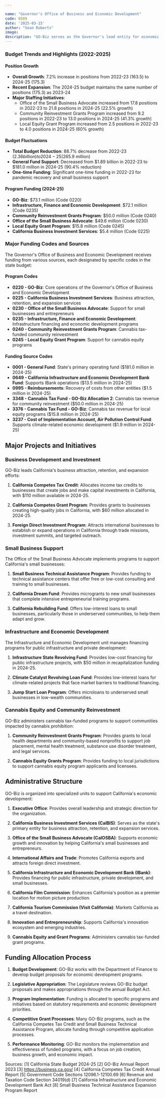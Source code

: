 ```yaml
---

name: "Governor's Office of Business and Economic Development"
code: 0509
date: '2025-03-15'
author: "Sean Roberts"
image: 
description: "GO-Biz serves as the Governor's lead entity for economic strategy, business development, private sector investment, economic growth, export promotion, permit assistance, innovation and entrepreneurship."
---
```


### Budget Trends and Highlights (2022-2025)

#### Position Growth
- **Overall Growth**: 7.2% increase in positions from 2022-23 (163.5) to 2024-25 (175.3)
- **Recent Expansion**: The 2024-25 budget maintains the same number of positions (175.3) as 2023-24
- **Major Staffing Initiatives**: 
  - Office of the Small Business Advocate increased from 17.8 positions in 2022-23 to 21.8 positions in 2024-25 (22.5% growth)
  - Community Reinvestment Grants Program increased from 9.2 positions in 2022-23 to 13.0 positions in 2024-25 (41.3% growth)
  - Local Equity Grant Program increased from 2.5 positions in 2022-23 to 4.0 positions in 2024-25 (60% growth)

#### Budget Fluctuations
- **Total Budget Reduction**: 88.7% decrease from 2022-23 ($2.36 billion) to 2024-25 ($265.9 million)
- **General Fund Support**: Decreased from $1.89 billion in 2022-23 to $181.0 million in 2024-25 (90.4% reduction)
- **One-time Funding**: Significant one-time funding in 2022-23 for pandemic recovery and small business support

#### Program Funding (2024-25)
- **GO-Biz**: $73.1 million (Code 0220)
- **Infrastructure, Finance and Economic Development**: $72.1 million (Code 0235)
- **Community Reinvestment Grants Program**: $50.0 million (Code 0240)
- **Office of the Small Business Advocate**: $49.6 million (Code 0230)
- **Local Equity Grant Program**: $15.8 million (Code 0245)
- **California Business Investment Services**: $5.4 million (Code 0225)

### Major Funding Codes and Sources

The Governor's Office of Business and Economic Development receives funding from various sources, each designated by specific codes in the state budget:

#### Program Codes
- **0220 - GO-Biz**: Core operations of the Governor's Office of Business and Economic Development
- **0225 - California Business Investment Services**: Business attraction, retention, and expansion services
- **0230 - Office of the Small Business Advocate**: Support for small businesses and entrepreneurs
- **0235 - Infrastructure, Finance and Economic Development**: Infrastructure financing and economic development programs
- **0240 - Community Reinvestment Grants Program**: Cannabis tax-funded community reinvestment
- **0245 - Local Equity Grant Program**: Support for cannabis equity programs

#### Funding Source Codes
- **0001 - General Fund**: State's primary operating fund ($181.0 million in 2024-25)
- **0649 - California Infrastructure and Economic Development Bank Fund**: Supports IBank operations ($13.5 million in 2024-25)
- **0995 - Reimbursements**: Recovery of costs from other entities ($1.5 million in 2024-25)
- **3348 - Cannabis Tax Fund - GO-Biz Allocation 2**: Cannabis tax revenue for community reinvestment ($50.0 million in 2024-25)
- **3376 - Cannabis Tax Fund - GO-Biz**: Cannabis tax revenue for local equity programs ($15.8 million in 2024-25)
- **3237 - Cost of Implementation Account, Air Pollution Control Fund**: Supports climate-related economic development ($1.9 million in 2024-25)

## Major Projects and Initiatives

### Business Development and Investment

GO-Biz leads California's business attraction, retention, and expansion efforts:

1. **California Competes Tax Credit**: Allocates income tax credits to businesses that create jobs and make capital investments in California, with $110 million available in 2024-25.

2. **California Competes Grant Program**: Provides grants to businesses creating high-quality jobs in California, with $60 million allocated in 2024-25.

3. **Foreign Direct Investment Program**: Attracts international businesses to establish or expand operations in California through trade missions, investment summits, and targeted outreach.

### Small Business Support

The Office of the Small Business Advocate implements programs to support California's small businesses:

1. **Small Business Technical Assistance Program**: Provides funding to technical assistance centers that offer free or low-cost consulting and training to small businesses.

2. **California Dream Fund**: Provides microgrants to new small businesses that complete intensive entrepreneurial training programs.

3. **California Rebuilding Fund**: Offers low-interest loans to small businesses, particularly those in underserved communities, to help them adapt and grow.

### Infrastructure and Economic Development

The Infrastructure and Economic Development unit manages financing programs for public infrastructure and private development:

1. **Infrastructure State Revolving Fund**: Provides low-cost financing for public infrastructure projects, with $50 million in recapitalization funding in 2024-25.

2. **Climate Catalyst Revolving Loan Fund**: Provides low-interest loans for climate-related projects that face market barriers to traditional financing.

3. **Jump Start Loan Program**: Offers microloans to underserved small businesses in low-wealth communities.

### Cannabis Equity and Community Reinvestment

GO-Biz administers cannabis tax-funded programs to support communities impacted by cannabis prohibition:

1. **Community Reinvestment Grants Program**: Provides grants to local health departments and community-based nonprofits to support job placement, mental health treatment, substance use disorder treatment, and legal services.

2. **Cannabis Equity Grants Program**: Provides funding to local jurisdictions to support cannabis equity program applicants and licensees.

## Administrative Structure

GO-Biz is organized into specialized units to support California's economic development:

1. **Executive Office**: Provides overall leadership and strategic direction for the organization.

2. **California Business Investment Services (CalBIS)**: Serves as the state's primary entity for business attraction, retention, and expansion services.

3. **Office of the Small Business Advocate (CalOSBA)**: Supports economic growth and innovation by helping California's small businesses and entrepreneurs.

4. **International Affairs and Trade**: Promotes California exports and attracts foreign direct investment.

5. **California Infrastructure and Economic Development Bank (IBank)**: Provides financing for public infrastructure, private development, and small businesses.

6. **California Film Commission**: Enhances California's position as a premier location for motion picture production.

7. **California Tourism Commission (Visit California)**: Markets California as a travel destination.

8. **Innovation and Entrepreneurship**: Supports California's innovation ecosystem and emerging industries.

9. **Cannabis Equity and Grant Programs**: Administers cannabis tax-funded grant programs.

## Funding Allocation Process

1. **Budget Development**: GO-Biz works with the Department of Finance to develop budget proposals for economic development programs.

2. **Legislative Appropriation**: The Legislature reviews GO-Biz budget proposals and makes appropriations through the annual Budget Act.

3. **Program Implementation**: Funding is allocated to specific programs and initiatives based on statutory requirements and economic development priorities.

4. **Competitive Grant Processes**: Many GO-Biz programs, such as the California Competes Tax Credit and Small Business Technical Assistance Program, allocate funding through competitive application processes.

5. **Performance Monitoring**: GO-Biz monitors the implementation and effectiveness of funded programs, with a focus on job creation, business growth, and economic impact.

Sources:
[1] California State Budget 2024-25
[2] GO-Biz Annual Report 2023
[3] https://business.ca.gov/
[4] California Competes Tax Credit Annual Report
[5] Government Code Sections 12096.1-12100.69
[6] Revenue and Taxation Code Section 34019(d)
[7] California Infrastructure and Economic Development Bank Act
[8] Small Business Technical Assistance Expansion Program Report 